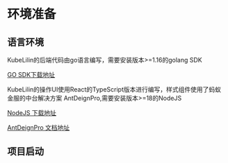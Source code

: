 # 环境准备

## 语言环境
KubeLilin的后端代码由go语言编写，需要安装版本>=1.16的golang SDK

[GO SDK下载地址](https://go.dev/dl/)

KubeLilin的操作UI使用React的TypeScript版本进行编写，样式组件使用了蚂蚁金服的中台解决方案 AntDeignPro,需要安装版本>=18的NodeJS

[NodeJS 下载地址](https://nodejs.org/en/)

[AntDeignPro 文档地址](https://pro.ant.design/)

## 项目启动